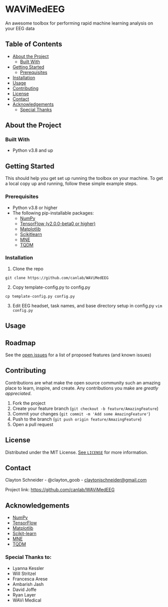 # WAViMedEEG

An awesome toolbox for performing rapid machine learning analysis on your EEG data

## Table of Contents
* [About the Project](#about-the-project)
   * [Built With](#built-with)
* [Getting Started](#getting-started)
   * [Prerequisites](#prerequisites)
* [Installation](#installation)
* [Usage](#usage)
* [Contributing](#contributing)
* [License](#license)
* [Contact](#contact)
* [Acknowledgements](#acknowledgements)
   * [Special Thanks](#special-thanks-to)

## About the Project

### Built With
* Python v3.8 and up

## Getting Started

This should help you get set up running the toolbox on your machine. To get a local copy up and running, follow these simple example steps.

### Prerequisites
* Python v3.8 or higher
* The following pip-installable packages:
   * [NumPy](https://numpy.org)
   * [TensorFlow (v2.0.0-beta0 or higher)](https://tensorflow.org)
   * [Matplotlib](https://matplotlib.org)
   * [Scikitlearn](https://scikit-learn.org)
   * [MNE](https://mne.tools)
   * [TQDM](https://github.com/tqdm/tqdm)

### Installation

1. Clone the repo

`git clone https://github.com/canlab/WAViMedEEG`

2. Copy template-config.py to config.py

`cp template-config.py config.py`

3. Edit EEG headset, task names, and base directory setup in config.py
`vim config.py`

## Usage

## Roadmap

See the [open issues](https://github.com/canlab/WAViMedEEG/issues) for a list of proposed features (and known issues)

## Contributing

Contributions are what make the open source community such an amazing place to learn, inspire, and create. Any contributions you make are *greatly appreciated*.

1. Fork the project
2. Create your feature branch (`git checkout -b feature/AmazingFeature`)
3. Commit your changes (`git commit -m 'Add some AmazingFeature'`)
4. Push to the branch (`git push origin feature/AmazingFeature`)
5. Open a pull request

## License

Distributed under the MIT License. [See `LICENSE`](../blob/master/LICENSE) for more information.

## Contact

Clayton Schneider - @clayton_goob - claytonjschneider@gmail.com

Project link: https://github.com/canlab/WAViMedEEG

## Acknowledgements

* [NumPy](https://numpy.org)
* [TensorFlow](https://tensorflow.org)
* [Matplotlib](https://matplotlib.org)
* [Scikit-learn](https://scikit-learn.org)
* [MNE](https://mne.tools)
* [TQDM](https://github.com/tqdm/tqdm)

### Special Thanks to:

* Lyanna Kessler
* Will Stritzel
* Francesca Arese
* Ambarish Jash
* David Joffe
* Ryan Layer
* WAVi Medical
